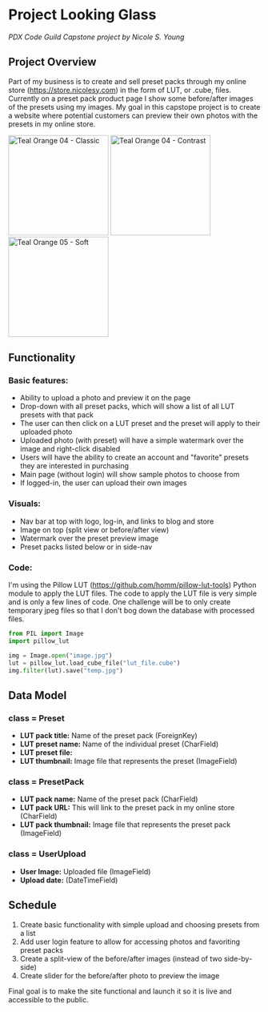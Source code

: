 # Project Looking Glass

*PDX Code Guild Capstone project by Nicole S. Young*

## Project Overview

Part of my business is to create and sell preset packs through my online store (https://store.nicolesy.com) in the form of LUT, or .cube, files. Currently on a preset pack product page I show some before/after images of the presets using my images. My goal in this capstope project is to create a website where potential customers can preview their own photos with the presets in my online store.

<img src="https://cdn.shopify.com/s/files/1/0232/9213/products/cheese_2000x.jpg?v=1556058438" title="Teal Orange 04 - Classic" width="200px"> <img src="https://cdn.shopify.com/s/files/1/0232/9213/products/ashlyn_7f676094-755c-4a89-ba68-d16a261ed26b_2000x.jpg?v=1556058434" title="Teal Orange 04 - Contrast" width="200px"> <img src="https://cdn.shopify.com/s/files/1/0232/9213/products/mushrooms_2000x.jpg?v=1556058445" title="Teal Orange 05 - Soft" width="200px">

## Functionality

### Basic features:
- Ability to upload a photo and preview it on the page
- Drop-down with all preset packs, which will show a list of all LUT presets with that pack
- The user can then click on a LUT preset and the preset will apply to their uploaded photo
- Uploaded photo (with preset) will have a simple watermark over the image and right-click disabled
- Users will have the ability to create an account and "favorite" presets they are interested in purchasing
- Main page (without login) will show sample photos to choose from
- If logged-in, the user can upload their own images

### Visuals:
- Nav bar at top with logo, log-in, and links to blog and store
- Image on top (split view or before/after view)
- Watermark over the preset preview image
- Preset packs listed below or in side-nav

### Code:
I'm using the Pillow LUT (https://github.com/homm/pillow-lut-tools) Python module to apply the LUT files. The code to apply the LUT file is very simple and is only a few lines of code. One challenge will be to only create temporary jpeg files so that I don't bog down the database with processed files.

```python
from PIL import Image
import pillow_lut

img = Image.open("image.jpg")
lut = pillow_lut.load_cube_file("lut_file.cube")
img.filter(lut).save("temp.jpg")
```

## Data Model

### class = Preset
- **LUT pack title:** Name of the preset pack (ForeignKey)
- **LUT preset name:** Name of the individual preset (CharField)
- **LUT preset file:** 
- **LUT thumbnail:** Image file that represents the preset (ImageField)

### class = PresetPack
- **LUT pack name:** Name of the preset pack (CharField)
- **LUT pack URL:** This will link to the preset pack in my online store (CharField)
- **LUT pack thumbnail:** Image file that represents the preset pack (ImageField)

### class = UserUpload
- **User Image:** Uploaded file (ImageField)
- **Upload date:** (DateTimeField)

## Schedule

1. Create basic functionality with simple upload and choosing presets from a list
2. Add user login feature to allow for accessing photos and favoriting preset packs
3. Create a split-view of the before/after images (instead of two side-by-side)
4. Create slider for the before/after photo to preview the image

Final goal is to make the site functional and launch it so it is live and accessible to the public.
